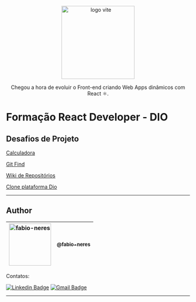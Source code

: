 <div align="center">
  <figure>
    <img src="https://user-images.githubusercontent.com/50967217/209584097-02208abf-7947-429b-9dbb-cd410bcd27b0.png"  width="200px;" alt="logo vite">
  </figure>
  <p> Chegou a hora de evoluir o Front-end criando Web Apps dinâmicos com React ⚛.</p>
</div>

# Formação React Developer - DIO

## Desafios de Projeto

[Calculadora](https://github.com/neresfabio/formacao-react-developer/tree/main/calculadora-app-react)

[Git Find](https://github.com/neresfabio/formacao-react-developer/tree/main/consumindo-api-github/gitfind)

[Wiki de Repositórios](https://github.com/neresfabio/formacao-react-developer/tree/main/criando-wik-repositorio/reportwebvitals)

[Clone plataforma Dio](https://github.com/neresfabio/formacao-react-developer/tree/main/criando-wik-repositorio/reportwebvitals)


***
## Author

| [<img alt="fabio-neres" src="https://github.com/neresfabio.png?size=115" width="115">](https://github.com/neresfabio) | [<sub>@fabio-neres</sub>](https://github.com/neresfabio) |
| :---: |:---:|

Contatos:

[![Linkedin Badge](https://img.shields.io/badge/-Fabio-blue?style=flat-square&logo=Linkedin&logoColor=white&link=https://www.linkedin.com/in/fabioneresdejesus/)](https://www.linkedin.com/in/fabioneresdejesus/)
[![Gmail Badge](https://img.shields.io/badge/-neresfjcomunic@gmail.com-c14438?style=flat-square&logo=Gmail&logoColor=white&link=mailto:neresfjcomunic@gmail.com)](mailto:neresfjcomunic@gmail.com)
<hr>
